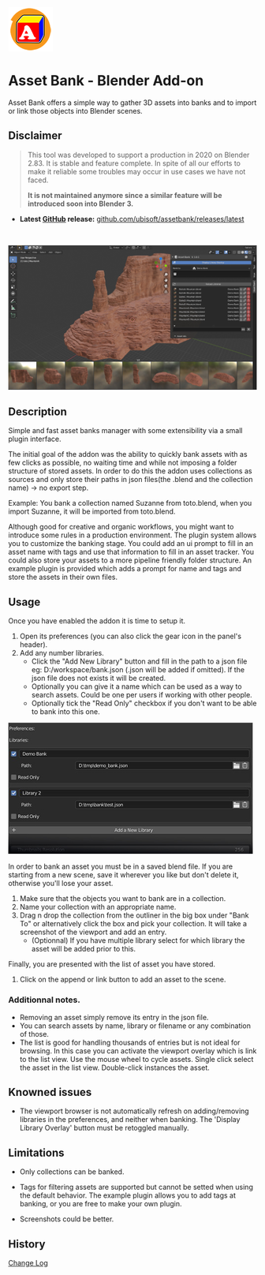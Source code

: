 ![](images/AssetBank_Logo_128_A.png)
# Asset Bank - Blender Add-on
Asset Bank offers a simple way to gather 3D assets into banks and to import or link those objects into Blender scenes.

## Disclaimer
>This tool was developed to support a production in 2020 on Blender 2.83. It is stable and feature complete. In spite of all our efforts to make it reliable some troubles may occur in use cases we have not faced.
>
>**It is not maintained anymore since a similar feature will be introduced soon into Blender 3.**

* **Latest <u>GitHub</u> release:** [github.com/ubisoft/assetbank/releases/latest](https://github.com/ubisoft/assetbank/releases/latest)

<br />

![](images/screenshot.jpg)

## Description
Simple and fast asset banks manager with some extensibility via a small plugin interface.

The initial goal of the addon was the ability to quickly bank assets with as few clicks as possible, no waiting time and
while not imposing a folder structure of stored assets. In order to do this the addon uses collections as sources and only store their paths in json files(the .blend and the collection name) -> no export step.

Example: You bank a collection named Suzanne from toto.blend, when you import Suzanne, it will be imported from toto.blend. 

Although good for creative and organic workflows, you might want to introduce some rules in a production environment. 
The plugin system allows you to customize the banking stage. You could add an ui prompt to fill in an asset name with tags and 
use that information to fill in an asset tracker. You could also store your assets to a more pipeline friendly folder structure.
An example plugin is provided which adds a prompt for name and tags and store the assets in their own files.


## Usage
Once you have enabled the addon it is time to setup it.

1. Open its preferences (you can also click the gear icon in the panel's header).
2. Add any number libraries.
   - Click the "Add New Library" button and fill in the path to a json file eg: D:/workspace/bank.json (.json will be added if omitted). 
     If the json file does not exists it will be created.
   - Optionally you can give it a name which can be used as a way to search assets. Could be one per users if working with other people.
   - Optionally tick the "Read Only" checkbox if you don't want to be able to bank into this one.
     
![](images/preferences.jpg)


In order to bank an asset you must be in a saved blend file. If you are starting from a new scene, save it wherever you like but don't delete it, otherwise you'll lose your asset.
1. Make sure that the objects you want to bank are in a collection.
2. Name your collection with an appropriate name.
3. Drag n drop the collection from the outliner in the big box under "Bank To" or alternatively click the box and pick your collection. It will take a screenshot of the viewport and add an entry.
   - (Optionnal) If you have multiple library select for which library the asset will be added prior to this.

Finally, you are presented with the list of asset you have stored. 
1. Click on the append or link button to add an asset to the scene.

### Additionnal notes.
- Removing an asset simply remove its entry in the json file. 
- You can search assets by name, library or filename or any combination of those.
- The list is good for handling thousands of entries but is not ideal for browsing. In this case you can activate the viewport overlay which is link to the list view.
Use the mouse wheel to cycle assets. Single click select the asset in the list view. Double-click instances the asset.

## Knowned issues
- The viewport browser is not automatically refresh on adding/removing libraries in the preferences, and neither when banking. The 'Display Library Overlay' button must be retoggled manually.

## Limitations

- Only collections can be banked.
- Tags for filtering assets are supported but cannot be setted when using the default behavior. 
  The example plugin allows you to add tags at banking, or you are free to make your own plugin.
  
- Screenshots could be better.

## History
[Change Log](./CHANGELOG.md)
